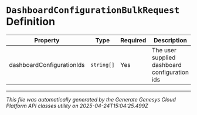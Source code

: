 # `DashboardConfigurationBulkRequest` Definition

| Property | Type | Required | Description |
|----------|------|----------|-------------|
| dashboardConfigurationIds | `string[]` | Yes | The user supplied dashboard configuration ids |

---

*This file was automatically generated by the Generate Genesys Cloud Platform API classes utility on 2025-04-24T15:04:25.499Z*